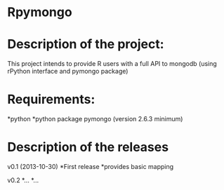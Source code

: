 Rpymongo
========

# Description of the project: 
This project intends to provide R users with a full API to mongodb (using rPython interface and pymongo package)


# Requirements:
*python
*python package pymongo (version 2.6.3 minimum)


# Description of the releases
v0.1 (2013-10-30)
*First release
*provides basic mapping 

v0.2 
*...
*...
